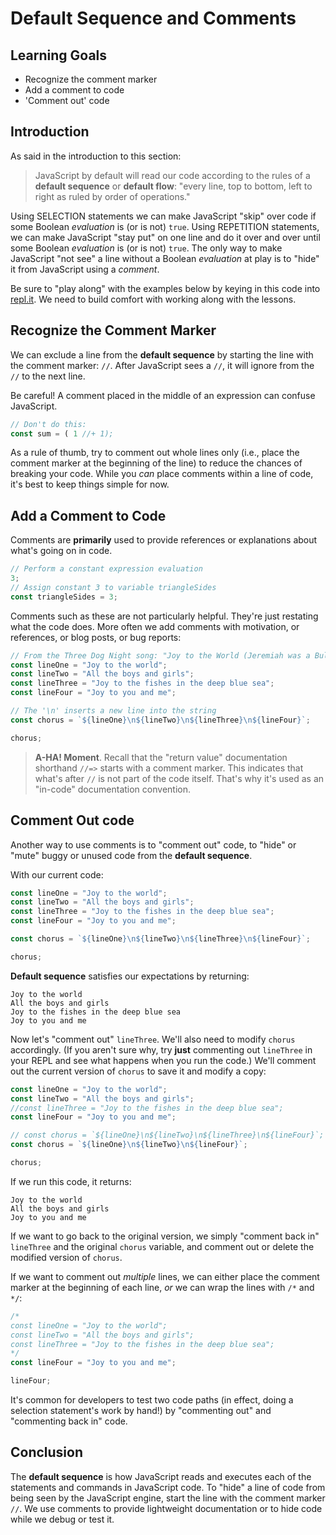 # Default Sequence and Comments

## Learning Goals

* Recognize the comment marker
* Add a comment to code
* 'Comment out' code

## Introduction

As said in the introduction to this section:

> JavaScript by default will read our code according to the rules of a **default
> sequence** or **default flow**: "every line, top to bottom, left to right as
> ruled by order of operations."

Using SELECTION statements we can make JavaScript "skip" over code if some Boolean
_evaluation_ is (or is not) `true`. Using REPETITION statements, we can make
JavaScript "stay put" on one line and do it over and over until some Boolean
_evaluation_ is (or is not) `true`. The only way to make JavaScript "not see" a line
without a Boolean _evaluation_ at play is to "hide" it from JavaScript using a
_comment_.

Be sure to "play along" with the examples below by keying in this code into
[repl.it](https://repl.it/languages/javascript). We need to build comfort with
working along with the lessons.

## Recognize the Comment Marker

We can exclude a line from the **default sequence** by starting the line with
the comment marker: `//`. After JavaScript sees a `//`, it will ignore from the
`//` to the next line.

Be careful! A comment placed in the middle of an expression can confuse JavaScript.

```js
// Don't do this:
const sum = ( 1 //+ 1);
```

As a rule of thumb, try to comment out whole lines only (i.e., place the comment
marker at the beginning of the line) to reduce the chances of breaking your code.
While you _can_ place comments within a line of code, it's best to keep things simple
for now.

## Add a Comment to Code

Comments are **primarily** used to provide references or explanations about
what's going on in code.

```js
// Perform a constant expression evaluation
3;
// Assign constant 3 to variable triangleSides
const triangleSides = 3;
```

Comments such as these are not particularly helpful. They're just restating
what the code does. More often we add comments with motivation, or references,
or blog posts, or bug reports:

```js
// From the Three Dog Night song: "Joy to the World (Jeremiah was a Bullfrog)"
const lineOne = "Joy to the world";
const lineTwo = "All the boys and girls";
const lineThree = "Joy to the fishes in the deep blue sea";
const lineFour = "Joy to you and me";

// The '\n' inserts a new line into the string
const chorus = `${lineOne}\n${lineTwo}\n${lineThree}\n${lineFour}`;

chorus;
```

> **A-HA! Moment**. Recall that the "return value" documentation shorthand
> `//=>` starts with a comment marker. This indicates that what's after `//` is
> not part of the code itself. That's why it's used as an "in-code"
> documentation convention.

## Comment Out code

Another way to use comments is to "comment out" code, to "hide" or "mute" buggy
or unused code from the **default sequence**.

With our current code:

```js
const lineOne = "Joy to the world";
const lineTwo = "All the boys and girls";
const lineThree = "Joy to the fishes in the deep blue sea";
const lineFour = "Joy to you and me";

const chorus = `${lineOne}\n${lineTwo}\n${lineThree}\n${lineFour}`;

chorus;
```

**Default sequence** satisfies our expectations by returning:

```text
Joy to the world
All the boys and girls
Joy to the fishes in the deep blue sea
Joy to you and me
```

Now let's "comment out" `lineThree`. We'll also need to modify `chorus`
accordingly. (If you aren't sure why, try **just** commenting out `lineThree` in
your REPL and see what happens when you run the code.) We'll comment out the
current version of `chorus` to save it and modify a copy:

```js
const lineOne = "Joy to the world";
const lineTwo = "All the boys and girls";
//const lineThree = "Joy to the fishes in the deep blue sea";
const lineFour = "Joy to you and me";

// const chorus = `${lineOne}\n${lineTwo}\n${lineThree}\n${lineFour}`;
const chorus = `${lineOne}\n${lineTwo}\n${lineFour}`;

chorus;

```

If we run this code, it returns:

```text
Joy to the world
All the boys and girls
Joy to you and me
```

If we want to go back to the original version, we simply "comment back in"
`lineThree` and the original `chorus` variable, and comment out or delete the
modified version of `chorus`.

If we want to comment out _multiple_ lines, we can either place the comment
marker at the beginning of each line, _or_ we can wrap the lines with `/*` and
`*/`:

```js
/*
const lineOne = "Joy to the world";
const lineTwo = "All the boys and girls";
const lineThree = "Joy to the fishes in the deep blue sea"; 
*/
const lineFour = "Joy to you and me";

lineFour;
```

It's common for developers to test two code paths (in effect, doing a selection
statement's work by hand!) by "commenting out" and "commenting back in" code.

## Conclusion

The **default sequence** is how JavaScript reads and executes each of the
statements and commands in JavaScript code. To "hide" a line of code from being
seen by the JavaScript engine, start the line with the comment marker `//`. We
use comments to provide lightweight documentation or to hide code while we debug
or test it.
